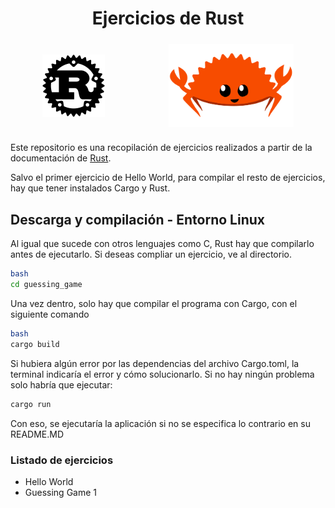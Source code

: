 # <center> Ejercicios de Rust </center>

<header style="display:flex; justify-content: space-around; align-items: center; margin: 24px auto;">
<img src="logo_rust.png" width="100">
<img style="display:grid; vertical-align: middle" src="rust.png" width="200"> </header>


Este repositorio es una recopilación de ejercicios realizados a partir de la documentación de [Rust](https://doc.rust-lang.org/book/title-page.html).

Salvo el primer ejercicio de Hello World, para compilar el resto de ejercicios, hay que tener instalados Cargo y Rust.

## Descarga y compilación - Entorno Linux

Al igual que sucede con otros lenguajes como C, Rust hay que compilarlo antes de ejecutarlo. Si deseas compliar un ejercicio, ve al directorio.

```bash
bash
cd guessing_game
``` 

Una vez dentro, solo hay que compilar el programa con Cargo, con el siguiente comando

```bash
bash
cargo build
```

Si hubiera algún error por las dependencias del archivo Cargo.toml, la terminal indicaría el error y cómo solucionarlo. Si no hay ningún problema solo habría que ejecutar:

```bash
cargo run
```

Con eso, se ejecutaría la aplicación si no se especifica lo contrario en su README.MD

### Listado de ejercicios

- Hello World
- Guessing Game 1
